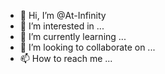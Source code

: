 - 👋 Hi, I’m @At-Infinity
- 👀 I’m interested in ...
- 🌱 I’m currently learning ...
- 💞️ I’m looking to collaborate on ...
- 📫 How to reach me ...

<!---
At-Infinity/At-Infinity is a ✨ special ✨ repository because its `README.md` (this file) appears on your GitHub profile.
You can click the Preview link to take a look at your changes.
--->
